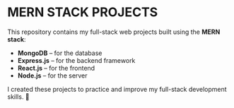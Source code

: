 # MERN STACK PROJECTS

This repository contains my full-stack web projects built using the **MERN stack**:

- **MongoDB** – for the database  
- **Express.js** – for the backend framework  
- **React.js** – for the frontend  
- **Node.js** – for the server  

I created these projects to practice and improve my full-stack development skills. 🚀
